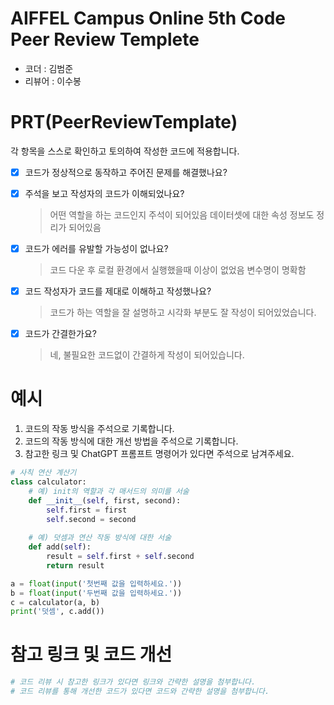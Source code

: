 # AIFFEL Campus Online 5th Code Peer Review Templete
- 코더 : 김범준
- 리뷰어 : 이수봉


# PRT(PeerReviewTemplate) 
각 항목을 스스로 확인하고 토의하여 작성한 코드에 적용합니다.

- [X] 코드가 정상적으로 동작하고 주어진 문제를 해결했나요?
  
- [X] 주석을 보고 작성자의 코드가 이해되었나요?
  > 어떤 역할을 하는 코드인지 주석이 되어있음
  > 데이터셋에 대한 속성 정보도 정리가 되어있음
- [X] 코드가 에러를 유발할 가능성이 없나요?
  > 코드 다운 후 로컬 환경에서 실행했을때 이상이 없었음
  > 변수명이 명확함
- [X] 코드 작성자가 코드를 제대로 이해하고 작성했나요?
  > 코드가 하는 역할을 잘 설명하고 시각화 부분도 잘 작성이 되어있었습니다.
- [X] 코드가 간결한가요?
  > 네, 불필요한 코드없이 간결하게 작성이 되어있습니다.

# 예시
1. 코드의 작동 방식을 주석으로 기록합니다.
2. 코드의 작동 방식에 대한 개선 방법을 주석으로 기록합니다.
3. 참고한 링크 및 ChatGPT 프롬프트 명령어가 있다면 주석으로 남겨주세요.
```python
# 사칙 연산 계산기
class calculator:
    # 예) init의 역할과 각 매서드의 의미를 서술
    def __init__(self, first, second):
        self.first = first
        self.second = second
    
    # 예) 덧셈과 연산 작동 방식에 대한 서술
    def add(self):
        result = self.first + self.second
        return result

a = float(input('첫번째 값을 입력하세요.')) 
b = float(input('두번째 값을 입력하세요.')) 
c = calculator(a, b)
print('덧셈', c.add()) 
```

# 참고 링크 및 코드 개선
```python
# 코드 리뷰 시 참고한 링크가 있다면 링크와 간략한 설명을 첨부합니다.
# 코드 리뷰를 통해 개선한 코드가 있다면 코드와 간략한 설명을 첨부합니다.
```
